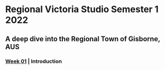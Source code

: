 # Regional Victoria Studio Semester 1 2022

## A deep dive into the Regional Town of Gisborne, AUS

### <a href='https://bridieotoole.github.io/Regional-Victoria/Week_01/'>Week 01</a>  |  Introduction
